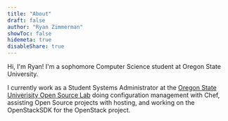```yaml
---
title: "About"
draft: false
author: "Ryan Zimmerman"
showToc: false
hidemeta: true
disableShare: true
---
```

Hi, I'm Ryan! I'm a sophomore Computer Science student at Oregon State University.

I currently work as a Student Systems Administrator at the
[Oregon State Univerisity Open Source Lab](https://osuosl.org) doing configuration
management with Chef, assisting Open Source projects with hosting, and working on
the OpenStackSDK for the OpenStack project.

